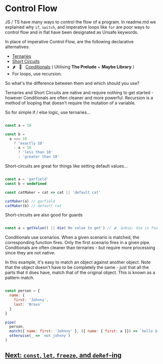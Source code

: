 # Control Flow

JS / TS have many ways to control the flow of a program. In readme.md we explained why `if`, `switch`, and imperative loops like `for` are poor ways to control flow and in flat have been designated as Unsafe keywords.

In place of imperative Control Flow, are the following declarative alternatives:

- [Ternaries](https://github.com/attack-monkey/flat-code-guide/blob/master/Ternaries.md)
- [Short Circuits](https://github.com/attack-monkey/flat-code-guide/blob/master/Short%20Circuits.md)
- 🌶️  &nbsp; 🧩 &nbsp; [Conditionals](https://github.com/attack-monkey/flat-code-guide/blob/master/Conditionals.md) ( Utilising **The Prelude** + **Maybe Library** )
- For loops, use recursion.

So what's the difference between them and which should you use?

Ternaries and Short Circuits are native and require nothing to get started - however Conditionals are often cleaner and more powerful.
Recursion is a method of looping that doesn't require the mutation of a variable.

So for simple if / else logic, use ternaries...

```javascript

const a = 10

const b =
  a === 10
    ? 'exactly 10'
    : a < 10
      ? 'less than 10'
      : 'greater than 10'
```
Short-circuits are great for things like setting default values...

```javascript

const a = 'garfield'
const b = undefined

const catMaker = cat => cat || 'default cat'

catMaker(a) // garfield
catMaker(b) // default cat

```

Short-circuits are also good for guards

```javascript

const a = getValue() || die('No value to get') // 🌶️  &nbsp; die is found in The Prelude and is used to throw an error.

```

Conditionals use scenarios. When a given scenario is matched, the corresponding function fires. Only the first scenario fires in a given pipe.
Conditionals are often cleaner than ternaries - but require more processing since they are not native.

In this example, it's easy to match an object against another object. Note that the object doesn't have to be completely the same - just that all the parts that it does have, match that of the original object. This is known as a pattern match.

```javascript

const person = {
  name: {
    first: 'Johnny',
    last: 'Bravo'
  }
}

pipe(
  person,
  match({ name: first: 'Johnny' }, ({ name: { first: a }}) => `hello ${a}`),
  otherwise(_ => `not johnny`)
)
```

## [Next: `const`, `let`, `freeze`, and `deRef`-ing](https://github.com/attack-monkey/flat-code-guide/blob/master/const%2C%20let%2C%20Readonly%2C%20freeze%20and%20deRef-ing.md)
